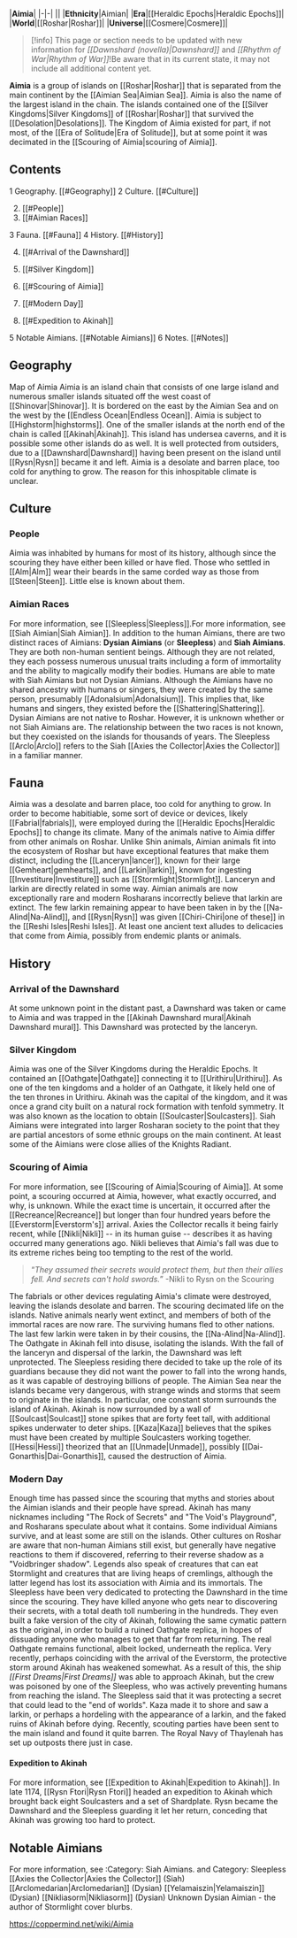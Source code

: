 |**Aimia**|
|-|-|
||
|**Ethnicity**|Aimian|
|**Era**|[[Heraldic Epochs\|Heraldic Epochs]]|
|**World**|[[Roshar\|Roshar]]|
|**Universe**|[[Cosmere\|Cosmere]]|

> [!info] This page or section needs to be updated with new information for *[[Dawnshard (novella)\|Dawnshard]]* and *[[Rhythm of War\|Rhythm of War]]*!Be aware that in its current state, it may not include all additional content yet.

**Aimia** is a group of islands on [[Roshar\|Roshar]] that is separated from the main continent by the [[Aimian Sea\|Aimian Sea]]. Aimia is also the name of the largest island in the chain. The islands contained one of the [[Silver Kingdoms\|Silver Kingdoms]] of [[Roshar\|Roshar]] that survived the [[Desolation\|Desolations]]. The Kingdom of Aimia existed for part, if not most, of the [[Era of Solitude\|Era of Solitude]], but at some point it was decimated in the [[Scouring of Aimia\|scouring of Aimia]].

## Contents

1 Geography. [[#Geography]] 
2 Culture. [[#Culture]] 

2. [[#People]] 
2. [[#Aimian Races]] 


3 Fauna. [[#Fauna]] 
4 History. [[#History]] 

4. [[#Arrival of the Dawnshard]] 
4. [[#Silver Kingdom]] 
4. [[#Scouring of Aimia]] 
4. [[#Modern Day]] 

4. [[#Expedition to Akinah]] 




5 Notable Aimians. [[#Notable Aimians]] 
6 Notes. [[#Notes]] 


## Geography
  Map of Aimia
Aimia is an island chain that consists of one large island and numerous smaller islands situated off the west coast of [[Shinovar\|Shinovar]]. It is bordered on the east by the Aimian Sea and on the west by the [[Endless Ocean\|Endless Ocean]]. Aimia is subject to [[Highstorm\|highstorms]].
One of the smaller islands at the north end of the chain is called [[Akinah\|Akinah]]. This island has undersea caverns, and it is possible some other islands do as well. It is well protected from outsiders, due to a [[Dawnshard\|Dawnshard]] having been present on the island until [[Rysn\|Rysn]] became it and left.
Aimia is a desolate and barren place, too cold for anything to grow. The reason for this inhospitable climate is unclear.

## Culture
### People
Aimia was inhabited by humans for most of its history, although since the scouring they have either been killed or have fled. Those who settled in [[Alm\|Alm]] wear their beards in the same corded way as those from [[Steen\|Steen]]. Little else is known about them.

### Aimian Races
For more information, see [[Sleepless\|Sleepless]].For more information, see [[Siah Aimian\|Siah Aimian]].
In addition to the human Aimians, there are two distinct races of Aimians: **Dysian Aimians** (or **Sleepless**) and **Siah Aimians**. They are both non-human sentient beings. Although they are not related, they each possess numerous unusual traits including a form of immortality and the ability to magically modify their bodies. Humans are able to mate with Siah Aimians but not Dysian Aimians. Although the Aimians have no shared ancestry with humans or singers, they were created by the same person, presumably [[Adonalsium\|Adonalsium]]. This implies that, like humans and singers, they existed before the [[Shattering\|Shattering]]. Dysian Aimians are not native to Roshar. However, it is unknown whether or not Siah Aimians are.
The relationship between the two races is not known, but they coexisted on the islands for thousands of years. The Sleepless [[Arclo\|Arclo]] refers to the Siah [[Axies the Collector\|Axies the Collector]] in a familiar manner.

## Fauna
Aimia was a desolate and barren place, too cold for anything to grow. In order to become habitiable, some sort of device or devices, likely [[Fabrial\|fabrials]], were employed during the [[Heraldic Epochs\|Heraldic Epochs]] to change its climate.
Many of the animals native to Aimia differ from other animals on Roshar. Unlike Shin animals, Aimian animals fit into the ecosystem of Roshar but have exceptional features that make them distinct, including the [[Lanceryn\|lancer]], known for their large [[Gemheart\|gemhearts]], and [[Larkin\|larkin]], known for ingesting [[Investiture\|Investiture]] such as [[Stormlight\|Stormlight]]. Lanceryn and larkin are directly related in some way. Aimian animals are now exceptionally rare and modern Rosharans incorrectly believe that larkin are extinct. The few larkin remaining appear to have been taken in by the [[Na-Alind\|Na-Alind]], and [[Rysn\|Rysn]] was given [[Chiri-Chiri\|one of these]] in the [[Reshi Isles\|Reshi Isles]].
At least one ancient text alludes to delicacies that come from Aimia, possibly from endemic plants or animals.

## History
### Arrival of the Dawnshard
At some unknown point in the distant past, a Dawnshard was taken or came to Aimia and was trapped in the [[Akinah Dawnshard mural\|Akinah Dawnshard mural]]. This Dawnshard was protected by the lanceryn.

### Silver Kingdom
Aimia was one of the Silver Kingdoms during the Heraldic Epochs. It contained an [[Oathgate\|Oathgate]] connecting it to [[Urithiru\|Urithiru]]. As one of the ten kingdoms and a holder of an Oathgate, it likely held one of the ten thrones in Urithiru. Akinah was the capital of the kingdom, and it was once a grand city built on a natural rock formation with tenfold symmetry. It was also known as the location to obtain [[Soulcaster\|Soulcasters]]. Siah Aimians were integrated into larger Rosharan society to the point that they are partial ancestors of some ethnic groups on the main continent. At least some of the Aimians were close allies of the Knights Radiant.

### Scouring of Aimia
For more information, see [[Scouring of Aimia\|Scouring of Aimia]].
At some point, a scouring occurred at Aimia, however, what exactly occurred, and why, is unknown. While the exact time is uncertain, it occurred after the [[Recreance\|Recreance]] but longer than four hundred years before the [[Everstorm\|Everstorm's]] arrival. Axies the Collector recalls it being fairly recent, while [[Nikli\|Nikli]] -- in its human guise -- describes it as having occurred many generations ago. Nikli believes that Aimia's fall was due to its extreme riches being too tempting to the rest of the world.

>“*They assumed their secrets would protect them, but then their allies fell. And secrets can't hold swords.*”
\-Nikli to Rysn on the Scouring

The fabrials or other devices regulating Aimia's climate were destroyed, leaving the islands desolate and barren. The scouring decimated life on the islands. Native animals nearly went extinct, and members of both of the immortal races are now rare. The surviving humans fled to other nations. The last few larkin were taken in by their cousins, the [[Na-Alind\|Na-Alind]]. The Oathgate in Akinah fell into disuse, isolating the islands.
With the fall of the lanceryn and dispersal of the larkin, the Dawnshard was left unprotected. The Sleepless residing there decided to take up the role of its guardians because they did not want the power to fall into the wrong hands, as it was capable of destroying billions of people.
The Aimian Sea near the islands became very dangerous, with strange winds and storms that seem to originate in the islands. In particular, one constant storm surrounds the island of Akinah. Akinah is now surrounded by a wall of [[Soulcast\|Soulcast]] stone spikes that are forty feet tall, with additional spikes underwater to deter ships. [[Kaza\|Kaza]] believes that the spikes must have been created by multiple Soulcasters working together.
[[Hessi\|Hessi]] theorized that an [[Unmade\|Unmade]], possibly [[Dai-Gonarthis\|Dai-Gonarthis]], caused the destruction of Aimia.

### Modern Day
Enough time has passed since the scouring that myths and stories about the Aimian islands and their people have spread. Akinah has many nicknames including "The Rock of Secrets" and "The Void's Playground", and Rosharans speculate about what it contains. Some individual Aimians survive, and at least some are still on the islands. Other cultures on Roshar are aware that non-human Aimians still exist, but generally have negative reactions to them if discovered, referring to their reverse shadow as a "Voidbringer shadow". Legends also speak of creatures that can eat Stormlight and creatures that are living heaps of cremlings, although the latter legend has lost its association with Aimia and its immortals.
The Sleepless have been very dedicated to protecting the Dawnshard in the time since the scouring. They have killed anyone who gets near to discovering their secrets, with a total death toll numbering in the hundreds. They even built a fake version of the city of Akinah, following the same cymatic pattern as the original, in order to build a ruined Oathgate replica, in hopes of dissuading anyone who manages to get that far from returning. The real Oathgate remains functional, albeit locked, underneath the replica.
Very recently, perhaps coinciding with the arrival of the Everstorm, the protective storm around Akinah has weakened somewhat. As a result of this, the ship *[[First Dreams\|First Dreams]]* was able to approach Akinah, but the crew was poisoned by one of the Sleepless, who was actively preventing humans from reaching the island. The Sleepless said that it was protecting a secret that could lead to the "end of worlds". Kaza made it to shore and saw a larkin, or perhaps a hordeling with the appearance of a larkin, and the faked ruins of Akinah before dying.
Recently, scouting parties have been sent to the main island and found it quite barren. The Royal Navy of Thaylenah has set up outposts there just in case.

#### Expedition to Akinah
For more information, see [[Expedition to Akinah\|Expedition to Akinah]].
In late 1174, [[Rysn Ftori\|Rysn Ftori]] headed an expedition to Akinah which brought back eight Soulcasters and a set of Shardplate. Rysn became the Dawnshard and the Sleepless guarding it let her return, conceding that Akinah was growing too hard to protect. 

## Notable Aimians
For more information, see :Category: Siah Aimians. and Category: Sleepless
[[Axies the Collector\|Axies the Collector]] (Siah)
[[Arclomedarian\|Arclomedarian]] (Dysian)
[[Yelamaiszin\|Yelamaiszin]] (Dysian)
[[Nikliasorm\|Nikliasorm]] (Dysian)
Unknown Dysian Aimian - the author of Stormlight cover blurbs.


https://coppermind.net/wiki/Aimia